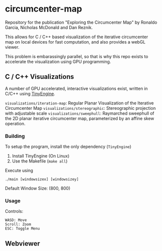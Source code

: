 # circumcenter-map

Repository for the publication "Exploring the Circumcenter Map" by Ronaldo Garcia, Nicholas McDonald and Dan Reznik.

This allows for C / C++ based visualization of the iterative circumcenter map on local devices for fast computation, and also provides a webGL viewer.

This problem is embarassingly parallel, so that is why this repo exists to accelerate the visualization using GPU programming.

## C / C++ Visualizations

A number of GPU accelerated, interactive visualizations exist, written in C/C++ using [TinyEngine](https://github.com/weigert/TinyEngine).

`visualizations/iteration-map`: Regular Planar Visualization of the Iterative Circumcenter Map
`visualizations/stereographic`: Stereographic projection with adjustable scale
`visualizations/sweephull`: Raymarched sweephull of the 2D planar iterative circumcenter map, parameterized by an affine skew operation.

### Building

To setup the program, install the only dependency (`TinyEngine`)

1. Install TinyEngine (On Linux)
2. Use the Makefile (`make all`)

Execute using

    ./main [windowsizex] [windowsizey]

Default Window Size: (800, 800)

### Usage

Controls:

    WASD: Move
    Scroll: Zoom
    ESC: Toggle Menu

## Webviewer
